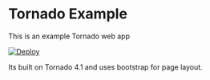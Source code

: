 Tornado Example
===============

This is an example Tornado web app

[![Deploy](https://www.herokucdn.com/deploy/button.png)](https://heroku.com/deploy?template=https://github.com/adamar/tornado-example)


Its built on Tornado 4.1 and uses bootstrap for page layout.

